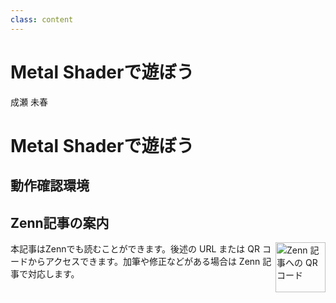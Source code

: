 ```yaml
---
class: content
---
```


<div class="doc-header">
  <h1>Metal Shaderで遊ぼう</h1>
  <div class="doc-author">成瀬 未春</div>
</div>

# Metal Shaderで遊ぼう

## 動作確認環境

## 

## Zenn記事の案内

<img alt="Zenn 記事への QR コード" style="float:right;margin-left:6px" width=80  src="./images_miharun/qr-code.png">

本記事はZennでも読むことができます。後述の URL または QR コードからアクセスできます。加筆や修正などがある場合は Zenn 記事で対応します。
